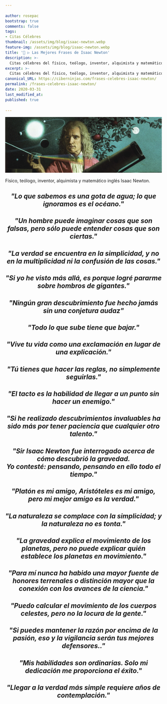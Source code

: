 ```yaml
---

author: rosepac
bootstrap: true
comments: false
tags:
- Citas Célebres
thumbnail: /assets/img/blog/isaac-newton.webp
feature-img: /assets/img/blog/isaac-newton.webp
title: '📢 ▷ Las Mejores Frases de Isaac Newton'
description: >-
  Citas célebres del físico, teólogo, inventor, alquimista y matemático inglés Isaac Newton.
excerpt: >-
  Citas célebres del físico, teólogo, inventor, alquimista y matemático inglés Isaac Newton.
canonical_URL: https://ciberninjas.com/frases-celebres-isaac-newton/
permalink: /frases-celebres-isaac-newton/
date: 2020-03-31
last_modified_at: 
published: true

---
```


![Retrato del físico, teólogo, inventor, alquimista y matemático inglés Isaac Newton](/assets/img/blog/isaac-newton.webp "Retrato del físico, teólogo, inventor, alquimista y matemático inglés Isaac Newton")

Físico, teólogo, inventor, alquimista y matemático inglés Isaac Newton.

<h2><p align="center"><cite>"Lo que sabemos es una gota de agua; lo que ignoramos es el océano."</cite></p></h2>

<h2><p align="center"><cite>"Un hombre puede imaginar cosas que son falsas, pero sólo puede entender cosas que son ciertas."</cite></p></h2>

<h2><p align="center"><cite>"La verdad se encuentra en la simplicidad, y no en la multiplicidad ni la confusión de las cosas."</cite></p></h2>

<h2><p align="center"><cite>"Si yo he visto más allá, es porque logré pararme sobre hombros de gigantes."</cite></p></h2>

<h2><p align="center"><cite>"Ningún gran descubrimiento fue hecho jamás sin una conjetura audaz"</cite></p></h2>

<h2><p align="center"><cite>"Todo lo que sube tiene que bajar."</cite></p></h2>

<h2><p align="center"><cite>"Vive tu vida como una exclamación en lugar de una explicación."</cite></p></h2>

<h2><p align="center"><cite>"Tú tienes que hacer las reglas, no simplemente seguirlas."</cite></p></h2>

<h2><p align="center"><cite>"El tacto es la habilidad de llegar a un punto sin hacer un enemigo."</cite></p></h2>

<h2><p align="center"><cite>"Si he realizado descubrimientos invaluables ha sido más por tener paciencia que cualquier otro talento."</cite></p></h2>

<h2><p align="center"><cite>"Sir Isaac Newton fue interrogado acerca de cómo descubrió la gravedad.<br/>Yo contesté: pensando, pensando en ello todo el tiempo."</cite></p></h2>

<h2><p align="center"><cite>"Platón es mi amigo, Aristóteles es mi amigo, pero mi mejor amigo es la verdad."</cite></p></h2>

<h2><p align="center"><cite>"La naturaleza se complace con la simplicidad; y la naturaleza no es tonta."</cite></p></h2>

<h2><p align="center"><cite>"La gravedad explica el movimiento de los planetas, pero no puede explicar quién establece los planetas en movimiento."</cite></p></h2>

<h2><p align="center"><cite>"Para mí nunca ha habido una mayor fuente de honores terrenales o distinción mayor que la conexión con los avances de la ciencia."</cite></p></h2>

<h2><p align="center"><cite>"Puedo calcular el movimiento de los cuerpos celestes, pero no la locura de la gente."</cite></p></h2>

<h2><p align="center"><cite>"Si puedes mantener la razón por encima de la pasión, eso y la vigilancia serán tus mejores defensores.."</cite></p></h2>

<h2><p align="center"><cite>"Mis habilidades son ordinarias. Solo mi dedicación me proporciona el éxito."</cite></p></h2>

<h2><p align="center"><cite>"Llegar a la verdad más simple requiere años de contemplación."</cite></p></h2>
<!-- http://evene.lefigaro.fr/citations/isaac-newton -->
